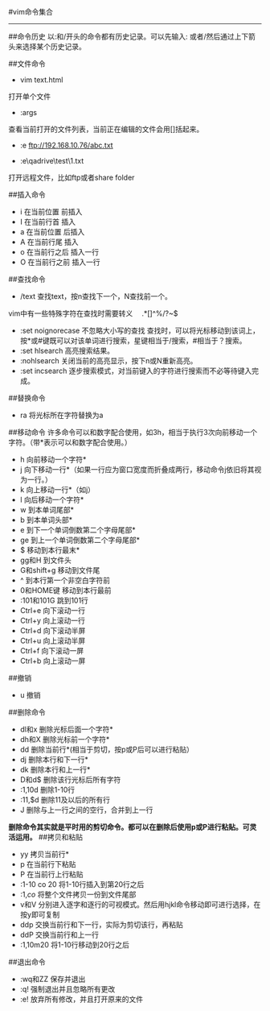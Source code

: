 #vim命令集合
***
##命令历史
以:和/开头的命令都有历史记录。可以先输入: 或者/然后通过上下箭头来选择某个历史记录。

##文件命令
- vim text.html

打开单个文件

- :args

查看当前打开的文件列表，当前正在编辑的文件会用[]括起来。

- :e ftp://192.168.10.76/abc.txt

- :e\\qadrive\test\1.txt

打开远程文件，比如ftp或者share folder

##插入命令
- i 在当前位置 前插入
- I 在当前行首 插入
- a 在当前位置 后插入
- A 在当前行尾 插入
- o 在当前行之后 插入一行
- O 在当前行之前 插入一行

##查找命令
- /text 查找text，按n查找下一个，N查找前一个。

vim中有一些特殊字符在查找时需要转义 &emsp;.*[]^%/?~$

- :set noignorecase 不忽略大小写的查找
查找时，可以将光标移动到该词上，按*或#键既可以对该单词进行搜索，星键相当于/搜索，#相当于？搜索。
- :set hlsearch 高亮搜索结果。
- :nohlsearch 关闭当前的高亮显示，按下n或N重新高亮。
- :set incsearch 逐步搜索模式，对当前键入的字符进行搜索而不必等待键入完成。

##替换命令 
- ra 将光标所在字符替换为a

##移动命令
许多命令可以和数字配合使用，如3h，相当于执行3次向前移动一个字符。（带*表示可以和数字配合使用。）

- h 向前移动一个字符*
- j 向下移动一行*（如果一行应为窗口宽度而折叠成两行，移动命令j依旧将其视为一行。）
- k 向上移动一行*（如j）
- l 向后移动一个字符*
- w 到本单词尾部*
- b 到本单词头部*
- e 到下一个单词倒数第二个字母尾部*
- ge 到上一个单词倒数第二个字母尾部*
- $ 移动到本行最末*
- gg和H 到文件头
- G和shift+g 移动到文件尾
- ^ 到本行第一个非空白字符前
- 0和HOME键 移动到本行最前
- :101和101G 跳到101行
- Ctrl+e 向下滚动一行
- Ctrl+y 向上滚动一行
- Ctrl+d 向下滚动半屏
- Ctrl+u 向上滚动半屏
- Ctrl+f 向下滚动一屏
- Ctrl+b 向上滚动一屏

##撤销
- u 撤销

##删除命令
- dl和x 删除光标后面一个字符*
- dh和X 删除光标前一个字符*
- dd 删除当前行*(相当于剪切，按p或P后可以进行粘贴）
- dj 删除本行和下一行*
- dk 删除本行和上一行*
- D和d$ 删除该行光标后所有字符
- :1,10d 删除1-10行
- :11,$d 删除11及以后的所有行
- J 删除与上一行之间的空行，合并到上一行

**删除命令其实就是平时用的剪切命令。都可以在删除后使用p或P进行粘贴。可灵活运用。**
##拷贝和粘贴
- yy 拷贝当前行*
- p 在当前行下粘贴
- P 在当前行上行粘贴
- :1-10 co 20 将1-10行插入到第20行之后
- :1,$co$ 将整个文件拷贝一份到文件尾部
- v和V 分别进入逐字和逐行的可视模式。然后用hjkl命令移动即可进行选择，在按y即可复制
- ddp 交换当前行和下一行，实际为剪切该行，再粘贴
- ddP 交换当前行和上一行
- :1,10m20 将1-10行移动到20行之后

##退出命令
- :wq和ZZ 保存并退出
- :q! 强制退出并且忽略所有更改
- :e! 放弃所有修改，并且打开原来的文件

